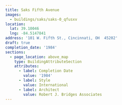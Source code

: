 ```yaml
---
title: Saks Fifth Avenue
images:
  - buildings/saks/saks-0_qfusxv
location:
  lat: 39.10046
  lng: -84.5147841
address: '101 W. Fifth St., Cincinnati, OH  45202'
draft: true
completion_date: '1984'
sections:
  - page_location: above_map
    type: BuildingAttributeSection
    attributes:
      - label: Completion Date
        value: '1984'
      - label: Style
        value: International
      - label: Architect
        value: Robert J. Bridges Associates
---
```


